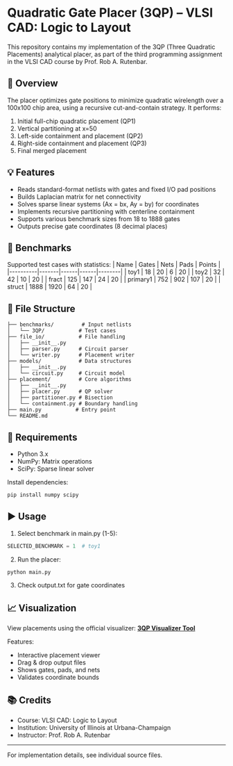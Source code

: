 # Quadratic Gate Placer (3QP) – VLSI CAD: Logic to Layout

This repository contains my implementation of the 3QP (Three Quadratic Placements) analytical placer, as part of the third programming assignment in the VLSI CAD course by Prof. Rob A. Rutenbar.

## 📌 Overview

The placer optimizes gate positions to minimize quadratic wirelength over a 100x100 chip area, using a recursive cut-and-contain strategy. It performs:
1. Initial full-chip quadratic placement (QP1)
2. Vertical partitioning at x=50
3. Left-side containment and placement (QP2)
4. Right-side containment and placement (QP3)
5. Final merged placement

## 💡 Features

- Reads standard-format netlists with gates and fixed I/O pad positions
- Builds Laplacian matrix for net connectivity
- Solves sparse linear systems (Ax = bx, Ay = by) for coordinates
- Implements recursive partitioning with centerline containment
- Supports various benchmark sizes from 18 to 1888 gates
- Outputs precise gate coordinates (8 decimal places)

## 🧪 Benchmarks

Supported test cases with statistics:
| Name     | Gates | Nets | Pads | Points |
|----------|-------|------|------|--------|
| toy1     | 18    | 20   | 6    | 20     |
| toy2     | 32    | 42   | 10   | 20     |
| fract    | 125   | 147  | 24   | 20     |
| primary1 | 752   | 902  | 107  | 20     |
| struct   | 1888  | 1920 | 64   | 20     |

## 📁 File Structure

```
├── benchmarks/         # Input netlists
│   └── 3QP/           # Test cases
├── file_io/           # File handling
│   ├── __init__.py
│   ├── parser.py      # Circuit parser
│   └── writer.py      # Placement writer
├── models/            # Data structures
│   ├── __init__.py
│   └── circuit.py     # Circuit model
├── placement/         # Core algorithms
│   ├── __init__.py
│   ├── placer.py      # QP solver
│   ├── partitioner.py # Bisection
│   └── containment.py # Boundary handling
├── main.py           # Entry point
└── README.md
```

## 🔧 Requirements

- Python 3.x
- NumPy: Matrix operations
- SciPy: Sparse linear solver

Install dependencies:
```bash
pip install numpy scipy
```

## ▶️ Usage

1. Select benchmark in main.py (1-5):
```python
SELECTED_BENCHMARK = 1  # toy1
```

2. Run the placer:
```bash
python main.py
```

3. Check output.txt for gate coordinates

## 📈 Visualization

View placements using the official visualizer:
**[3QP Visualizer Tool](https://spark-public.s3.amazonaws.com/vlsicad/javascript_tools/visualize.html)**

Features:
- Interactive placement viewer
- Drag & drop output files
- Shows gates, pads, and nets
- Validates coordinate bounds

## 📚 Credits

- Course: VLSI CAD: Logic to Layout
- Institution: University of Illinois at Urbana-Champaign
- Instructor: Prof. Rob A. Rutenbar

---

For implementation details, see individual source files.
